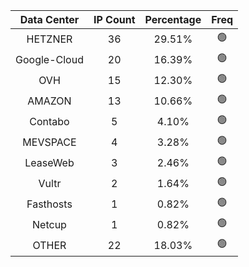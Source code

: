 | Data Center | IP Count | Percentage | Freq |
|:------------:|:--------:|:-----------:|:-----:|
| HETZNER | 36 | 29.51% | 🟢 |
| Google-Cloud | 20 | 16.39% | 🟢 |
| OVH | 15 | 12.30% | 🟢 |
| AMAZON | 13 | 10.66% | 🟢 |
| Contabo | 5 | 4.10% | 🟢 |
| MEVSPACE | 4 | 3.28% | 🟢 |
| LeaseWeb | 3 | 2.46% | 🟢 |
| Vultr | 2 | 1.64% | 🟢 |
| Fasthosts | 1 | 0.82% | 🟢 |
| Netcup | 1 | 0.82% | 🟢 |
| OTHER | 22 | 18.03% | 🟢 |